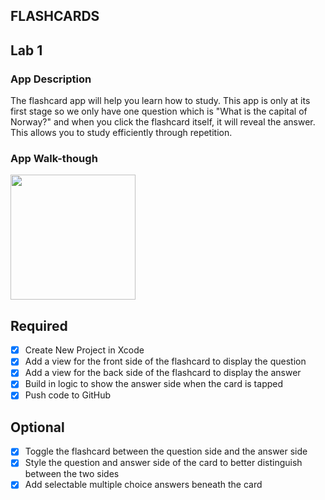 ## FLASHCARDS

## Lab 1

### App Description
The flashcard app will help you learn how to study. This app is only at its first stage so we only have one question which is "What is the capital of Norway?" and when you click the flashcard itself, it will reveal the answer. This allows you to study efficiently through repetition. 

### App Walk-though

<img src="![Screen_Recording_2022-03-01_at_1_21_52_PM_AdobeCreativeCloudExpress](https://user-images.githubusercontent.com/75414965/156235984-f8c437a5-8a96-4063-9994-46cbb3882216.gif)" width=200><br>

## Required
- [X] Create New Project in Xcode
- [X] Add a view for the front side of the flashcard to display the question
- [X] Add a view for the back side of the flashcard to display the answer
- [X] Build in logic to show the answer side when the card is tapped
- [X] Push code to GitHub
## Optional
- [X] Toggle the flashcard between the question side and the answer side
- [X] Style the question and answer side of the card to better distinguish between the two sides
- [X] Add selectable multiple choice answers beneath the card
